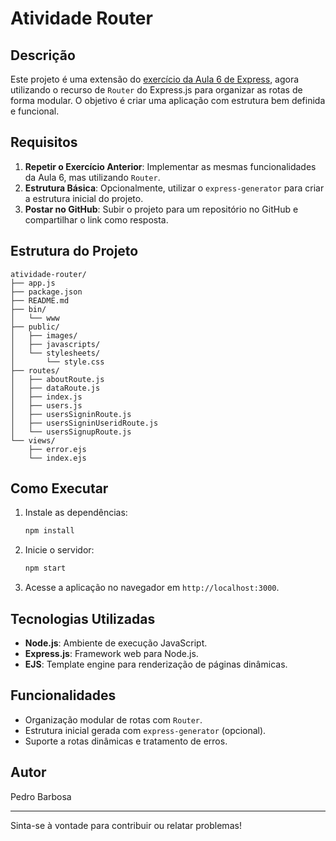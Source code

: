 # Atividade Router

## Descrição

Este projeto é uma extensão do [exercício da Aula 6 de Express](https://github.com/PedroBarbosaIF/pwebII-2025.1-p5/tree/main/atividade-express), agora utilizando o recurso de `Router` do Express.js para organizar as rotas de forma modular. O objetivo é criar uma aplicação com estrutura bem definida e funcional.



## Requisitos

1. **Repetir o Exercício Anterior**: Implementar as mesmas funcionalidades da Aula 6, mas utilizando `Router`.
2. **Estrutura Básica**: Opcionalmente, utilizar o `express-generator` para criar a estrutura inicial do projeto.
3. **Postar no GitHub**: Subir o projeto para um repositório no GitHub e compartilhar o link como resposta.

## Estrutura do Projeto

```
atividade-router/
├── app.js
├── package.json
├── README.md
├── bin/
│   └── www
├── public/
│   ├── images/
│   ├── javascripts/
│   └── stylesheets/
│       └── style.css
├── routes/
│   ├── aboutRoute.js
│   ├── dataRoute.js
│   ├── index.js
│   ├── users.js
│   ├── usersSigninRoute.js
│   ├── usersSigninUseridRoute.js
│   └── usersSignupRoute.js
└── views/
    ├── error.ejs
    └── index.ejs
```

## Como Executar

1. Instale as dependências:
   ```bash
   npm install
   ```
2. Inicie o servidor:
   ```bash
   npm start
   ```
3. Acesse a aplicação no navegador em `http://localhost:3000`.

## Tecnologias Utilizadas

- **Node.js**: Ambiente de execução JavaScript.
- **Express.js**: Framework web para Node.js.
- **EJS**: Template engine para renderização de páginas dinâmicas.

## Funcionalidades

- Organização modular de rotas com `Router`.
- Estrutura inicial gerada com `express-generator` (opcional).
- Suporte a rotas dinâmicas e tratamento de erros.

## Autor

Pedro Barbosa

---

Sinta-se à vontade para contribuir ou relatar problemas!
